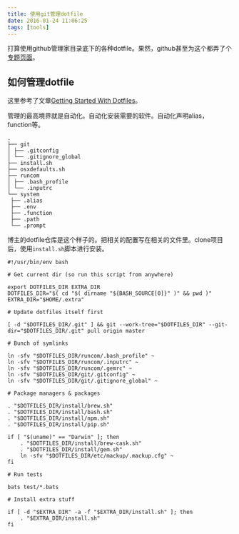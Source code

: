 ```yaml
---
title: 使用git管理dotfile
date: 2016-01-24 11:06:25
tags: [tools]
---
```


打算使用github管理家目录底下的各种dotfile。果然，github甚至为这个都弄了个[专题页面][github_dotfile]。

## 如何管理dotfile

这里参考了文章[Getting Started With Dotfiles][get_start_with_dotfile]。

管理的最高境界就是自动化。自动化安装需要的软件。自动化声明alias，function等。

```
.
├── git
│ ├── .gitconfig
│ └── .gitignore_global
├── install.sh
├── osxdefaults.sh
├── runcom
│ ├── .bash_profile
│ └── .inputrc
└── system
 ├── .alias
 ├── .env
 ├── .function
 ├── .path
 └── .prompt
```

博主的dotfile仓库是这个样子的。把相关的配置写在相关的文件里。clone项目后，使用`install.sh`脚本进行安装。

```
#!/usr/bin/env bash

# Get current dir (so run this script from anywhere)

export DOTFILES_DIR EXTRA_DIR
DOTFILES_DIR="$( cd "$( dirname "${BASH_SOURCE[0]}" )" && pwd )"
EXTRA_DIR="$HOME/.extra"

# Update dotfiles itself first

[ -d "$DOTFILES_DIR/.git" ] && git --work-tree="$DOTFILES_DIR" --git-dir="$DOTFILES_DIR/.git" pull origin master

# Bunch of symlinks

ln -sfv "$DOTFILES_DIR/runcom/.bash_profile" ~
ln -sfv "$DOTFILES_DIR/runcom/.inputrc" ~
ln -sfv "$DOTFILES_DIR/runcom/.gemrc" ~
ln -sfv "$DOTFILES_DIR/git/.gitconfig" ~
ln -sfv "$DOTFILES_DIR/git/.gitignore_global" ~

# Package managers & packages

. "$DOTFILES_DIR/install/brew.sh"
. "$DOTFILES_DIR/install/bash.sh"
. "$DOTFILES_DIR/install/npm.sh"
. "$DOTFILES_DIR/install/pip.sh"

if [ "$(uname)" == "Darwin" ]; then
    . "$DOTFILES_DIR/install/brew-cask.sh"
    . "$DOTFILES_DIR/install/gem.sh"
    ln -sfv "$DOTFILES_DIR/etc/mackup/.mackup.cfg" ~
fi

# Run tests

bats test/*.bats

# Install extra stuff

if [ -d "$EXTRA_DIR" -a -f "$EXTRA_DIR/install.sh" ]; then
    . "$EXTRA_DIR/install.sh"
fi
```


[github_dotfile]: https://dotfiles.github.io/ "GitHub does dotfiles - dotfiles.github.io"
[get_start_with_dotfile]: https://medium.com/@webprolific/getting-started-with-dotfiles-43c3602fd789#.vxz4mv5sx "Getting Started With Dotfiles"


